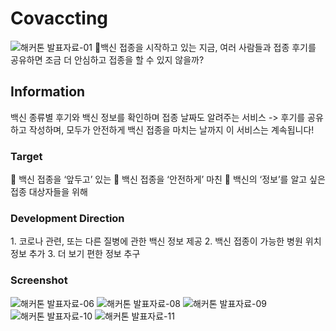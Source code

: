 # Covaccting
![해커톤 발표자료-01](https://user-images.githubusercontent.com/46602874/114385807-6c259200-9bcb-11eb-9081-2583eb2ff4ee.jpg)
🤔백신 접종을 시작하고 있는 지금, 
여러 사람들과 접종 후기를 공유하면 조금 더 안심하고 접종을 할 수 있지 않을까?

## Information
백신 종류별 후기와 백신 정보를 확인하며
접종 날짜도 알려주는 서비스
-> 후기를 공유하고 작성하며, 모두가 안전하게 백신 접종을 마치는 날까지 이 서비스는 계속됩니다!

### Target
<div></div>
💉 백신 접종을 ‘앞두고’ 있는         
💪 백신 접종을 ‘안전하게’ 마친         
📝 백신의 ‘정보’를 알고 싶은          
접종 대상자들을 위해         
          
### Development Direction
<div></div>
1. 코로나 관련, 또는 다른 질병에 관한 백신 정보 제공
2. 백신 접종이 가능한 병원 위치 정보 추가
3. 더 보기 편한 정보 추구
                                  
### Screenshot
![해커톤 발표자료-06](https://user-images.githubusercontent.com/46602874/114385626-31235e80-9bcb-11eb-979a-4f763e92237f.jpg)
![해커톤 발표자료-08](https://user-images.githubusercontent.com/46602874/114385638-354f7c00-9bcb-11eb-871b-c73d9499fed3.jpg)
![해커톤 발표자료-09](https://user-images.githubusercontent.com/46602874/114385645-38e30300-9bcb-11eb-9b4c-4eb8b2b89dc5.jpg)
![해커톤 발표자료-10](https://user-images.githubusercontent.com/46602874/114385655-3b455d00-9bcb-11eb-8ad3-156ec5711f7d.jpg)
![해커톤 발표자료-11](https://user-images.githubusercontent.com/46602874/114385666-3f717a80-9bcb-11eb-8267-ffa6912f8de3.jpg)
